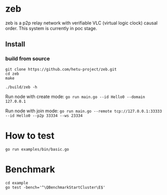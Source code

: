 # zeb

zeb is a p2p relay network with verifiable VLC (virtual logic clock) causal order.
This system is currently in poc stage.

## Install

### build from source

```shell
git clone https://github.com/hetu-project/zeb.git
cd zeb
make

./build/zeb -h
```

Run node with create mode:
`go run main.go --id Hello0 --domain 127.0.0.1`

Run node with join mode:
`go run main.go --remote tcp://127.0.0.1:33333 --id Hello0 --p2p 33334 --ws 23334`

# How to test

```
go run examples/bin/basic.go
```

# Benchmark

```shell
cd example
go test -bench='^\QBenchmarkStartCluster\E$'
```

